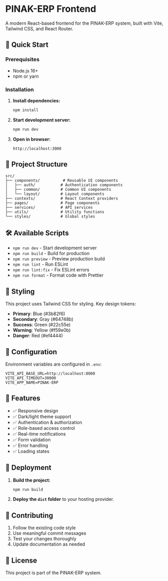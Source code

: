# PINAK-ERP Frontend

A modern React-based frontend for the PINAK-ERP system, built with Vite, Tailwind CSS, and React Router.

## 🚀 Quick Start

### Prerequisites
- Node.js 16+ 
- npm or yarn

### Installation

1. **Install dependencies:**
   ```bash
   npm install
   ```

2. **Start development server:**
   ```bash
   npm run dev
   ```

3. **Open in browser:**
   ```
   http://localhost:3000
   ```

## 📁 Project Structure

```
src/
├── components/          # Reusable UI components
│   ├── auth/           # Authentication components
│   ├── common/         # Common UI components
│   └── layout/         # Layout components
├── contexts/           # React Context providers
├── pages/              # Page components
├── services/           # API services
├── utils/              # Utility functions
└── styles/             # Global styles
```

## 🛠️ Available Scripts

- `npm run dev` - Start development server
- `npm run build` - Build for production
- `npm run preview` - Preview production build
- `npm run lint` - Run ESLint
- `npm run lint:fix` - Fix ESLint errors
- `npm run format` - Format code with Prettier

## 🎨 Styling

This project uses Tailwind CSS for styling. Key design tokens:

- **Primary**: Blue (#3b82f6)
- **Secondary**: Gray (#64748b)
- **Success**: Green (#22c55e)
- **Warning**: Yellow (#f59e0b)
- **Danger**: Red (#ef4444)

## 🔧 Configuration

Environment variables are configured in `.env`:

```env
VITE_API_BASE_URL=http://localhost:8000
VITE_API_TIMEOUT=30000
VITE_APP_NAME=PINAK-ERP
```

## 📱 Features

- ✅ Responsive design
- ✅ Dark/light theme support
- ✅ Authentication & authorization
- ✅ Role-based access control
- ✅ Real-time notifications
- ✅ Form validation
- ✅ Error handling
- ✅ Loading states

## 🚀 Deployment

1. **Build the project:**
   ```bash
   npm run build
   ```

2. **Deploy the `dist` folder** to your hosting provider.

## 🤝 Contributing

1. Follow the existing code style
2. Use meaningful commit messages
3. Test your changes thoroughly
4. Update documentation as needed

## 📄 License

This project is part of the PINAK-ERP system.